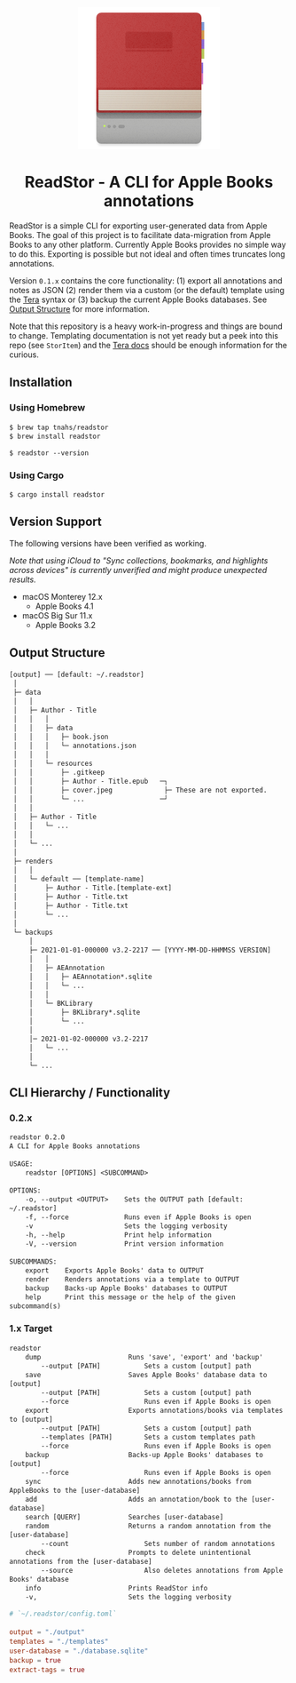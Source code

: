 <p align="center"><img src="./extra/logo/logo-256.png"></p>
<h1 align="center">ReadStor - A CLI for Apple Books annotations</h1>

ReadStor is a simple CLI for exporting user-generated data from Apple Books. The goal of this project is to facilitate data-migration from Apple Books to any other platform. Currently Apple Books provides no simple way to do this. Exporting is possible but not ideal and often times truncates long annotations.

Version `0.1.x` contains the core functionality: (1) export all annotations and notes as JSON (2) render them via a custom (or the default) template using the [Tera](https://tera.netlify.app/) syntax or (3) backup the current Apple Books databases. See [Output Structure](#output-structure) for more information.

Note that this repository is a heavy work-in-progress and things are bound to change. Templating documentation is not yet ready but a peek into this repo (see `StorItem`) and the [Tera docs](https://tera.netlify.app/docs/) should be enough information for the curious.

## Installation

### Using Homebrew

```console
$ brew tap tnahs/readstor
$ brew install readstor
```

```console
$ readstor --version
```

### Using Cargo

```console
$ cargo install readstor
```

## Version Support

The following versions have been verified as working.

_Note that using iCloud to "Sync collections, bookmarks, and highlights across devices" is currently unverified and might produce unexpected results._

- macOS Monterey 12.x
    - Apple Books 4.1
- macOS Big Sur 11.x
    - Apple Books 3.2

## Output Structure

```plaintext
[output] ── [default: ~/.readstor]
 │
 ├─ data
 │   │
 │   ├─ Author - Title
 │   │   │
 │   │   ├─ data
 │   │   │   ├─ book.json
 │   │   │   └─ annotations.json
 │   │   │
 │   │   └─ resources
 │   │       ├─ .gitkeep
 │   │       ├─ Author - Title.epub   ─┐
 │   │       ├─ cover.jpeg             ├─ These are not exported.
 │   │       └─ ...                   ─┘
 │   │
 │   ├─ Author - Title
 │   │   └─ ...
 │   │
 │   └─ ...
 │
 ├─ renders
 │   │
 │   └─ default ── [template-name]
 │       ├─ Author - Title.[template-ext]
 │       ├─ Author - Title.txt
 │       ├─ Author - Title.txt
 │       └─ ...
 │
 └─ backups
     │
     ├─ 2021-01-01-000000 v3.2-2217 ── [YYYY-MM-DD-HHMMSS VERSION]
     │   │
     │   ├─ AEAnnotation
     │   │   ├─ AEAnnotation*.sqlite
     │   │   └─ ...
     │   │
     │   └─ BKLibrary
     │       ├─ BKLibrary*.sqlite
     │       └─ ...
     │
     │─ 2021-01-02-000000 v3.2-2217
     │   └─ ...
     │
     └─ ...
```

## CLI Hierarchy / Functionality

### 0.2.x

``` plaintext
readstor 0.2.0
A CLI for Apple Books annotations

USAGE:
    readstor [OPTIONS] <SUBCOMMAND>

OPTIONS:
    -o, --output <OUTPUT>    Sets the OUTPUT path [default: ~/.readstor]
    -f, --force              Runs even if Apple Books is open
    -v                       Sets the logging verbosity
    -h, --help               Print help information
    -V, --version            Print version information

SUBCOMMANDS:
    export    Exports Apple Books' data to OUTPUT
    render    Renders annotations via a template to OUTPUT
    backup    Backs-up Apple Books' databases to OUTPUT
    help      Print this message or the help of the given subcommand(s)
```

### 1.x Target

``` plaintext
readstor
    dump                      Runs 'save', 'export' and 'backup'
        --output [PATH]           Sets a custom [output] path
    save                      Saves Apple Books' database data to [output]
        --output [PATH]           Sets a custom [output] path
        --force                   Runs even if Apple Books is open
    export                    Exports annotations/books via templates to [output]
        --output [PATH]           Sets a custom [output] path
        --templates [PATH]        Sets a custom templates path
        --force                   Runs even if Apple Books is open
    backup                    Backs-up Apple Books' databases to [output]
        --force                   Runs even if Apple Books is open
    sync                      Adds new annotations/books from AppleBooks to the [user-database]
    add                       Adds an annotation/book to the [user-database]
    search [QUERY]            Searches [user-database]
    random                    Returns a random annotation from the [user-database]
        --count                   Sets number of random annotations
    check                     Prompts to delete unintentional annotations from the [user-database]
        --source                  Also deletes annotations from Apple Books' database
    info                      Prints ReadStor info
    -v,                       Sets the logging verbosity
```

```toml
# `~/.readstor/config.toml`

output = "./output"
templates = "./templates"
user-database = "./database.sqlite"
backup = true
extract-tags = true
```
